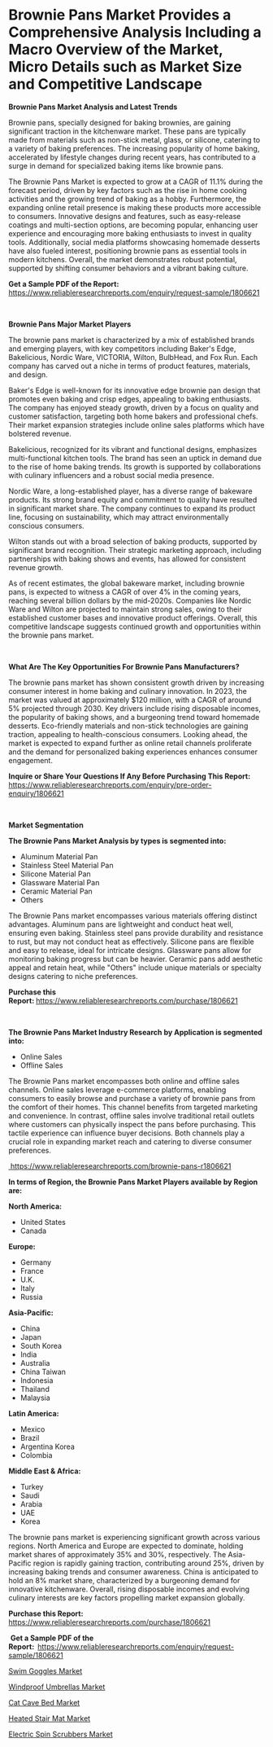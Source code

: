 <p><h1>Brownie Pans Market Provides a Comprehensive Analysis Including a Macro Overview of the Market, Micro Details such as Market Size and Competitive Landscape</h1></p><p><strong>Brownie Pans Market Analysis and Latest Trends</strong></p>
<p><p>Brownie pans, specially designed for baking brownies, are gaining significant traction in the kitchenware market. These pans are typically made from materials such as non-stick metal, glass, or silicone, catering to a variety of baking preferences. The increasing popularity of home baking, accelerated by lifestyle changes during recent years, has contributed to a surge in demand for specialized baking items like brownie pans.</p><p>The Brownie Pans Market is expected to grow at a CAGR of 11.1% during the forecast period, driven by key factors such as the rise in home cooking activities and the growing trend of baking as a hobby. Furthermore, the expanding online retail presence is making these products more accessible to consumers. Innovative designs and features, such as easy-release coatings and multi-section options, are becoming popular, enhancing user experience and encouraging more baking enthusiasts to invest in quality tools. Additionally, social media platforms showcasing homemade desserts have also fueled interest, positioning brownie pans as essential tools in modern kitchens. Overall, the market demonstrates robust potential, supported by shifting consumer behaviors and a vibrant baking culture.</p></p>
<p><strong>Get a Sample PDF of the Report:&nbsp;</strong> <a href="https://www.reliableresearchreports.com/enquiry/request-sample/1806621?utm_campaign=40&utm_medium=2&utm_source=Github&utm_content=ia&utm_term=08022025&utm_id=brownie-pans">https://www.reliableresearchreports.com/enquiry/request-sample/1806621</a></p>
<p>&nbsp;</p>
<p><strong>Brownie Pans Major Market Players</strong></p>
<p><p>The brownie pans market is characterized by a mix of established brands and emerging players, with key competitors including Baker's Edge, Bakelicious, Nordic Ware, VICTORIA, Wilton, BulbHead, and Fox Run. Each company has carved out a niche in terms of product features, materials, and design.</p><p>Baker's Edge is well-known for its innovative edge brownie pan design that promotes even baking and crisp edges, appealing to baking enthusiasts. The company has enjoyed steady growth, driven by a focus on quality and customer satisfaction, targeting both home bakers and professional chefs. Their market expansion strategies include online sales platforms which have bolstered revenue.</p><p>Bakelicious, recognized for its vibrant and functional designs, emphasizes multi-functional kitchen tools. The brand has seen an uptick in demand due to the rise of home baking trends. Its growth is supported by collaborations with culinary influencers and a robust social media presence.</p><p>Nordic Ware, a long-established player, has a diverse range of bakeware products. Its strong brand equity and commitment to quality have resulted in significant market share. The company continues to expand its product line, focusing on sustainability, which may attract environmentally conscious consumers.</p><p>Wilton stands out with a broad selection of baking products, supported by significant brand recognition. Their strategic marketing approach, including partnerships with baking shows and events, has allowed for consistent revenue growth.</p><p>As of recent estimates, the global bakeware market, including brownie pans, is expected to witness a CAGR of over 4% in the coming years, reaching several billion dollars by the mid-2020s. Companies like Nordic Ware and Wilton are projected to maintain strong sales, owing to their established customer bases and innovative product offerings. Overall, this competitive landscape suggests continued growth and opportunities within the brownie pans market.</p></p>
<p>&nbsp;</p>
<p><strong>What Are The Key Opportunities For Brownie Pans Manufacturers?</strong></p>
<p><p>The brownie pans market has shown consistent growth driven by increasing consumer interest in home baking and culinary innovation. In 2023, the market was valued at approximately $120 million, with a CAGR of around 5% projected through 2030. Key drivers include rising disposable incomes, the popularity of baking shows, and a burgeoning trend toward homemade desserts. Eco-friendly materials and non-stick technologies are gaining traction, appealing to health-conscious consumers. Looking ahead, the market is expected to expand further as online retail channels proliferate and the demand for personalized baking experiences enhances consumer engagement.</p></p>
<p><strong>Inquire or Share Your Questions If Any Before Purchasing This Report:</strong> <a href="https://www.reliableresearchreports.com/enquiry/pre-order-enquiry/1806621?utm_campaign=40&utm_medium=2&utm_source=Github&utm_content=ia&utm_term=08022025&utm_id=brownie-pans">https://www.reliableresearchreports.com/enquiry/pre-order-enquiry/1806621</a></p>
<p>&nbsp;</p>
<p><strong>Market Segmentation</strong></p>
<p><strong>The Brownie Pans Market Analysis by types is segmented into:</strong></p>
<p><ul><li>Aluminum Material Pan</li><li>Stainless Steel Material Pan</li><li>Silicone Material Pan</li><li>Glassware Material Pan</li><li>Ceramic Material Pan</li><li>Others</li></ul></p>
<p><p>The Brownie Pans market encompasses various materials offering distinct advantages. Aluminum pans are lightweight and conduct heat well, ensuring even baking. Stainless steel pans provide durability and resistance to rust, but may not conduct heat as effectively. Silicone pans are flexible and easy to release, ideal for intricate designs. Glassware pans allow for monitoring baking progress but can be heavier. Ceramic pans add aesthetic appeal and retain heat, while "Others" include unique materials or specialty designs catering to niche preferences.</p></p>
<p><strong>Purchase this Report:&nbsp;</strong><a href="https://www.reliableresearchreports.com/purchase/1806621?utm_campaign=40&utm_medium=2&utm_source=Github&utm_content=ia&utm_term=08022025&utm_id=brownie-pans">https://www.reliableresearchreports.com/purchase/1806621</a></p>
<p>&nbsp;</p>
<p><strong>The Brownie Pans Market Industry Research by Application is segmented into:</strong></p>
<p><ul><li>Online Sales</li><li>Offline Sales</li></ul></p>
<p><p>The Brownie Pans market encompasses both online and offline sales channels. Online sales leverage e-commerce platforms, enabling consumers to easily browse and purchase a variety of brownie pans from the comfort of their homes. This channel benefits from targeted marketing and convenience. In contrast, offline sales involve traditional retail outlets where customers can physically inspect the pans before purchasing. This tactile experience can influence buyer decisions. Both channels play a crucial role in expanding market reach and catering to diverse consumer preferences.</p></p>
<p><a href="https://www.reliableresearchreports.com/brownie-pans-r1806621?utm_campaign=40&utm_medium=2&utm_source=Github&utm_content=ia&utm_term=08022025&utm_id=brownie-pans">&nbsp;https://www.reliableresearchreports.com/brownie-pans-r1806621</a></p>
<p><strong>In terms of Region, the Brownie Pans Market Players available by Region are:</strong></p>
<p>
    <p> <strong> North America: </strong>
        <ul>
            <li>United States</li>
            <li>Canada</li>
        </ul>
        </p> 
    <p> <strong> Europe: </strong>
        <ul>
            <li>Germany</li>
            <li>France</li>
            <li>U.K.</li>
            <li>Italy</li>
            <li>Russia</li>
        </ul>
        </p> 
    <p> <strong> Asia-Pacific: </strong>
        <ul>
            <li>China</li>
            <li>Japan</li>
            <li>South Korea</li>
            <li>India</li>
            <li>Australia</li>
            <li>China Taiwan</li>
            <li>Indonesia</li>
            <li>Thailand</li>
            <li>Malaysia</li>
        </ul>
        </p> 
    <p> <strong> Latin America: </strong>
        <ul>
            <li>Mexico</li>
            <li>Brazil</li>
            <li>Argentina Korea</li>
            <li>Colombia</li>
        </ul>
        </p> 
    <p> <strong> Middle East & Africa: </strong>
        <ul>
            <li>Turkey</li>
            <li>Saudi</li>
            <li>Arabia</li>
            <li>UAE</li>
            <li>Korea</li>
        </ul>
    </p>
    </p>
<p><p>The brownie pans market is experiencing significant growth across various regions. North America and Europe are expected to dominate, holding market shares of approximately 35% and 30%, respectively. The Asia-Pacific region is rapidly gaining traction, contributing around 25%, driven by increasing baking trends and consumer awareness. China is anticipated to hold an 8% market share, characterized by a burgeoning demand for innovative kitchenware. Overall, rising disposable incomes and evolving culinary interests are key factors propelling market expansion globally.</p></p>
<p><strong>Purchase this Report: </strong><a href="https://www.reliableresearchreports.com/purchase/1806621?utm_campaign=40&utm_medium=2&utm_source=Github&utm_content=ia&utm_term=08022025&utm_id=brownie-pans">https://www.reliableresearchreports.com/purchase/1806621</a></p>
<p>&nbsp;<strong>Get a Sample PDF of the Report:&nbsp;&nbsp;</strong><a href="https://www.reliableresearchreports.com/enquiry/request-sample/1806621?utm_campaign=40&utm_medium=2&utm_source=Github&utm_content=ia&utm_term=08022025&utm_id=brownie-pans">https://www.reliableresearchreports.com/enquiry/request-sample/1806621</a></p>
<p><strong></strong></p>
<p><p><a href="https://github.com/voigttyagi/Market-Research-Report-List-1/blob/main/swim-goggles-market.md?utm_campaign=40&utm_medium=2&utm_source=Github&utm_content=ia&utm_term=08022025&utm_id=brownie-pans">Swim Goggles Market</a></p><p><a href="https://github.com/daphnyvashdi/Market-Research-Report-List-1/blob/main/windproof-umbrellas-market.md?utm_campaign=40&utm_medium=2&utm_source=Github&utm_content=ia&utm_term=08022025&utm_id=brownie-pans">Windproof Umbrellas Market</a></p><p><a href="https://github.com/giblydirani3/Market-Research-Report-List-1/blob/main/cat-cave-bed-market.md?utm_campaign=40&utm_medium=2&utm_source=Github&utm_content=ia&utm_term=08022025&utm_id=brownie-pans">Cat Cave Bed Market</a></p><p><a href="https://github.com/ijffseandy/Market-Research-Report-List-1/blob/main/heated-stair-mat-market.md?utm_campaign=40&utm_medium=2&utm_source=Github&utm_content=ia&utm_term=08022025&utm_id=brownie-pans">Heated Stair Mat Market</a></p><p><a href="https://github.com/jenithschijf/Market-Research-Report-List-1/blob/main/electric-spin-scrubbers-market.md?utm_campaign=40&utm_medium=2&utm_source=Github&utm_content=ia&utm_term=08022025&utm_id=brownie-pans">Electric Spin Scrubbers Market</a></p></p>